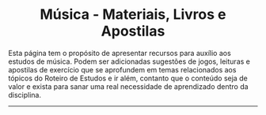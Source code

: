 <h1 align="center">Música - Materiais, Livros e Apostilas</h1>

Esta página tem o propósito de apresentar recursos para auxílio aos estudos de música. Podem ser adicionadas sugestões de jogos, leituras e apostilas de exercício que se aprofundem em temas relacionados aos tópicos do Roteiro de Estudos e ir além, contanto que o conteúdo seja de valor e exista para sanar uma real necessidade de aprendizado dentro da disciplina.

---
